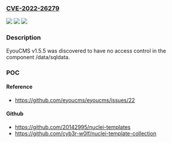 ### [CVE-2022-26279](https://cve.mitre.org/cgi-bin/cvename.cgi?name=CVE-2022-26279)
![](https://img.shields.io/static/v1?label=Product&message=n%2Fa&color=blue)
![](https://img.shields.io/static/v1?label=Version&message=n%2Fa&color=blue)
![](https://img.shields.io/static/v1?label=Vulnerability&message=n%2Fa&color=brighgreen)

### Description

EyouCMS v1.5.5 was discovered to have no access control in the component /data/sqldata.

### POC

#### Reference
- https://github.com/eyoucms/eyoucms/issues/22

#### Github
- https://github.com/20142995/nuclei-templates
- https://github.com/cyb3r-w0lf/nuclei-template-collection

